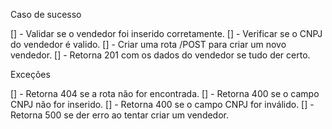 Caso de sucesso

[] - Validar se o vendedor foi inserido corretamente.
[] - Verificar se o CNPJ do vendedor é valido.
[] - Criar uma rota /POST para criar um novo vendedor.
[] - Retorna 201 com os dados do vendedor se tudo der certo.

Exceções

[] - Retorna 404 se a rota não for encontrada.
[] - Retorna 400 se o campo CNPJ não for inserido.
[] - Retorna 400 se o campo CNPJ for inválido.
[] - Retorna 500 se der erro ao tentar criar um vendedor.